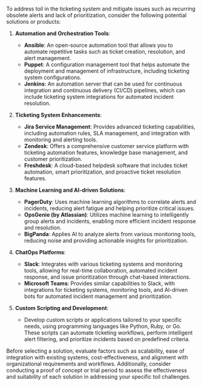 To address toil in the ticketing system and mitigate issues such as recurring obsolete alerts and lack of prioritization, consider the following potential solutions or products:

1. **Automation and Orchestration Tools**:
   - **Ansible**: An open-source automation tool that allows you to automate repetitive tasks such as ticket creation, resolution, and alert management.
   - **Puppet**: A configuration management tool that helps automate the deployment and management of infrastructure, including ticketing system configurations.
   - **Jenkins**: An automation server that can be used for continuous integration and continuous delivery (CI/CD) pipelines, which can include ticketing system integrations for automated incident resolution.

2. **Ticketing System Enhancements**:
   - **Jira Service Management**: Provides advanced ticketing capabilities, including automation rules, SLA management, and integration with monitoring and alerting tools.
   - **Zendesk**: Offers a comprehensive customer service platform with ticketing automation features, knowledge base management, and customer prioritization.
   - **Freshdesk**: A cloud-based helpdesk software that includes ticket automation, smart prioritization, and proactive ticket resolution features.

3. **Machine Learning and AI-driven Solutions**:
   - **PagerDuty**: Uses machine learning algorithms to correlate alerts and incidents, reducing alert fatigue and helping prioritize critical issues.
   - **OpsGenie (by Atlassian)**: Utilizes machine learning to intelligently group alerts and incidents, enabling more efficient incident response and resolution.
   - **BigPanda**: Applies AI to analyze alerts from various monitoring tools, reducing noise and providing actionable insights for prioritization.

4. **ChatOps Platforms**:
   - **Slack**: Integrates with various ticketing systems and monitoring tools, allowing for real-time collaboration, automated incident response, and issue prioritization through chat-based interactions.
   - **Microsoft Teams**: Provides similar capabilities to Slack, with integrations for ticketing systems, monitoring tools, and AI-driven bots for automated incident management and prioritization.

5. **Custom Scripting and Development**:
   - Develop custom scripts or applications tailored to your specific needs, using programming languages like Python, Ruby, or Go. These scripts can automate ticketing workflows, perform intelligent alert filtering, and prioritize incidents based on predefined criteria.

Before selecting a solution, evaluate factors such as scalability, ease of integration with existing systems, cost-effectiveness, and alignment with organizational requirements and workflows. Additionally, consider conducting a proof of concept or trial period to assess the effectiveness and suitability of each solution in addressing your specific toil challenges.